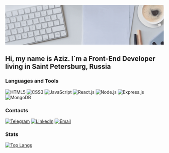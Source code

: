 [![Header](https://github.com/AzizJP/AzizJP/blob/main/assets/Front-End-banner%20%D1%81%20%D0%B0%D0%BD%D0%B8%D0%BC%D0%B0%D1%86%D0%B8%D0%B5%D0%B9.gif)](https://t.me/aziz_jp)

## Hi, my name is Aziz. I`m a Front-End Developer living in Saint Petersburg, Russia

### Languages and Tools
![HTML5](https://img.shields.io/badge/-HTML5-4A4A4A?style=for-the-badge&logo=HTML5&logoColor=FF7600)
![CSS3](https://img.shields.io/badge/-CSS3-4A4A4A?style=for-the-badge&logo=CSS3&logoColor=5871CD)
![JavaScript](https://img.shields.io/badge/-JavaScript-4A4A4A?style=for-the-badge&logo=JavaScript&logoColor=FFE300)
![React.js](https://img.shields.io/badge/-React.js-4A4A4A?style=for-the-badge&logo=React&logoColor=73C6E5)
![Node.js](https://img.shields.io/badge/-Node.js-4A4A4A?style=for-the-badge&logo=Node.js&logoColor=2D8822)
![Express.js](https://img.shields.io/badge/-Express.js-4A4A4A?style=for-the-badge&logo=Express&logoColor=F7FF7A)
![MongoDB](https://img.shields.io/badge/-MongoDB-4A4A4A?style=for-the-badge&logo=MongoDB&logoColor=2ED919)

### Contacts
[![Telegram](https://img.shields.io/badge/-Telegram-4A4A4A?style=for-the-badge&logo=Telegram)](https://t.me/aziz_jp)
[![LinkedIn](https://img.shields.io/badge/-LinkedIn-4A4A4A?style=for-the-badge&logo=LinkedIn&logoColor=196CD9)](https://www.linkedin.com/in/aziz-jp/)
[![Email](https://img.shields.io/badge/-email-4A4A4A?style=for-the-badge&logo=gmail&logoColor=196CD9)](mailto:t1-zer@yandex.ru)

### Stats
[![Top Langs](https://github-readme-stats.vercel.app/api/top-langs/?username=AzizJP&layout=compact&bg_color=4A4A4A&text_color=FFFFFF&border_color=4A4A4A&title_color=FFFFFF&border_radius=0)](https://github.com/anuraghazra/github-readme-stats)
